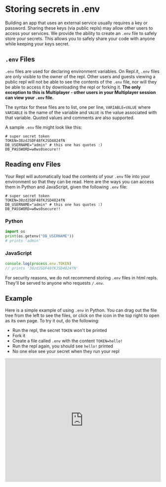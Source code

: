 # Storing secrets in .env

Building an app that uses an external service usually requires a key or password. Sharing these keys (via public repls) may allow other users to access your services. We provide the ability to create an `.env` file to safely store your secrets. This allows you to safely share your code with anyone while keeping your keys secret.

## `.env` Files

`.env` files are used for declaring environment variables. On Repl.it, `.env` files are only visible to the owner of the repl.  Other users and guests viewing a public repl will not be able to see the contents of the `.env` file, nor will they be able to access it by downloading the repl or forking it. **The only exception to this is Multiplayer - other users in your Multiplayer session can view your `.env` file.**

The syntax for these files are to list, one per line, `VARIABLE=VALUE` where `VARIABLE` is the name of the variable and `VALUE` is the value associated with that variable. Quoted values and comments are also supported.

A sample `.env` file might look like this:

```
# super secret token
TOKEN=38zdJSDF48fKJSD4824fN
DB_USERNAME="admin" # this one has quotes :)
DB_PASSWORD=w0ws0secure!!
```

## Reading env Files

Your Repl will automatically load the contents of your `.env` file into your environment so that they can be read.  Here are the ways you can access them in Python and JavaScript, given the following `.env` file:

```
# super secret token
TOKEN=38zdJSDF48fKJSD4824fN
DB_USERNAME="admin" # this one has quotes :)
DB_PASSWORD=w0ws0secure!!
```

### Python

```python
import os
print(os.getenv("DB_USERNAME"))
# prints 'admin'
```

### JavaScript

```javascript
console.log(process.env.TOKEN)
// prints '38zdJSDF48fKJSD4824fN'
```

For security reasons, we do not recommend storing `.env` files in html repls. They'll be served to anyone who requests `/.env`.

## Example

Here is a simple example of using `.env` in Python. You can drag out the file tree from the left to see the files, or click on the icon in the top right to open as its own page. To try it out, do the following:

* Run the repl, the secret `TOKEN` won't be printed
* Fork it
* Create a file called `.env` with the content `TOKEN=hello!`
* Run the repl again, you should see `hello!` printed
* No one else see your secret when they run your repl

<iframe height="400px" width="100%" src="https://repl.it/@turbio/python-dotenv-example?lite=true" scrolling="no" frameborder="no" allowtransparency="true" allowfullscreen="true" sandbox="allow-forms allow-pointer-lock allow-popups allow-same-origin allow-scripts allow-modals"></iframe>
